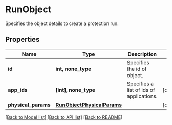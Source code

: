 # RunObject

Specifies the object details to create a protection run.

## Properties
Name | Type | Description | Notes
------------ | ------------- | ------------- | -------------
**id** | **int, none_type** | Specifies the id of object. | 
**app_ids** | **[int], none_type** | Specifies a list of ids of applications. | [optional] 
**physical_params** | [**RunObjectPhysicalParams**](RunObjectPhysicalParams.md) |  | [optional] 

[[Back to Model list]](../README.md#documentation-for-models) [[Back to API list]](../README.md#documentation-for-api-endpoints) [[Back to README]](../README.md)


